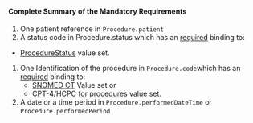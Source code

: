 #### Complete Summary of the Mandatory Requirements

1.  One patient reference in `Procedure.patient`
1.  A status code in Procedure.status which has an [required](http://hl7-fhir.github.io/terminologies.html#required) binding to:
-  [ProcedureStatus] value set.
1.  One Identification of the procedure in `Procedure.code`which has an [required](http://hl7-fhir.github.io/terminologies.html#required) binding to:
    -   [SNOMED CT] Value set or
    -   [CPT-4/HCPC for procedures] value set.
1.  A date or a time period in `Procedure.performedDateTime` or `Procedure.performedPeriod`


  [SNOMED CT]: valueset-us-core-procedure-type.html
  [CPT-4/HCPC for procedures]: valueset-us-core-procedure-type.html
  [ICD-10-PCS codes]: http://www.icd10data.com/icd10pcs
  [Code on Dental Procedures and Nomenclature (CDT Code)]: http://www.ada.org/en/publications/cdt/
  [ProcedureStatus]: http://hl7-fhir.github.io/valueset-procedure-status.html